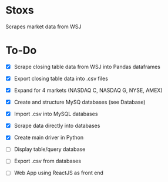 # Stoxs

Scrapes market data from WSJ 

# To-Do
- [x] Scrape closing table data from WSJ into Pandas dataframes
- [x] Export closing table data into .csv files
- [x] Expand for 4 markets (NASDAQ C, NASDAQ G, NYSE, AMEX)
- [x] Create and structure MySQ databases (see Database)
- [x] Import .csv into MySQL databases
- [x] Scrape data directly into databases
- [x] Create main driver in Python
- [ ] Display table/query database
- [ ] Export .csv from databases
- [ ] Web App using ReactJS as front end

